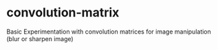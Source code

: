 # convolution-matrix

Basic Experimentation with convolution matrices for image manipulation (blur or sharpen image)
